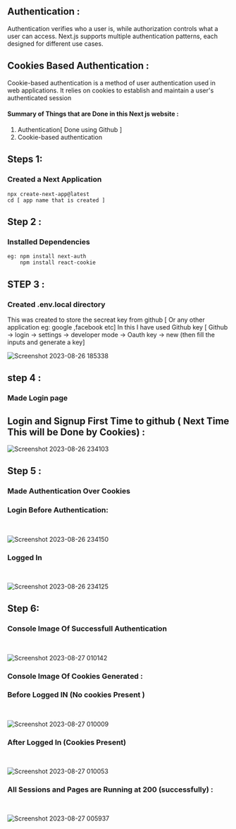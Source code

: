 ##  Authentication :
Authentication verifies who a user is, while authorization controls what a user can access. Next.js supports multiple authentication patterns, each designed for different use cases.

## Cookies Based Authentication :
Cookie-based authentication is a method of user authentication used in web applications. It relies on cookies to establish and maintain a user's authenticated session


#### Summary of Things that are Done in this Next js website :
<ol>
  <li> Authentication[ Done using Github ]</li>
  <li> Cookie-based authentication  </li>
</ol>

## Steps 1:
   ### Created a Next Application 
    npx create-next-app@latest
    cd [ app name that is created ]

## Step 2 :
   ### Installed Dependencies 
    eg: npm install next-auth
        npm install react-cookie

## STEP 3 : 
   ### Created .env.local directory 
   This was created to store the secreat key from github [ Or any other application eg: google ,facebook etc]
   In this I have used Github key 
   [ Github -> login -> settings -> developer mode -> Oauth key -> new (then fill the inputs and generate a key]
   <br>
  
   ![Screenshot 2023-08-26 185338](https://github.com/amolj2003/twayam/assets/114354608/f9148385-ecda-455a-a083-8a6288cfb5e7)

## step 4 :
  ### Made Login page 

## Login and Signup First Time to github ( Next Time This  will be Done by Cookies) :<br>


![Screenshot 2023-08-26 234103](https://github.com/amolj2003/twayam/assets/114354608/210f6c7f-112d-4a8b-b60e-0477beba56bb)

 
## Step 5 :
  ### Made Authentication Over Cookies 

### Login Before Authentication:
<br>

![Screenshot 2023-08-26 234150](https://github.com/amolj2003/twayam/assets/114354608/14aec6f0-e961-43c7-839a-0d08daf64a45)

### Logged In 
<br>

![Screenshot 2023-08-26 234125](https://github.com/amolj2003/twayam/assets/114354608/11d14885-fd81-4a45-9118-9221974d5e4d)

## Step 6: 
 ### Console Image Of  Successfull Authentication 
 <br>
 
![Screenshot 2023-08-27 010142](https://github.com/amolj2003/twayam/assets/114354608/8ad260d3-926a-4d0d-a02e-0eeb711c5278)

### Console Image Of Cookies Generated : 
### Before Logged IN (No cookies Present )
<br>

![Screenshot 2023-08-27 010009](https://github.com/amolj2003/twayam/assets/114354608/8a08002a-c0ea-4a9c-aeb0-554f31c03325)


### After Logged In (Cookies Present)
<br>

![Screenshot 2023-08-27 010053](https://github.com/amolj2003/twayam/assets/114354608/155822a7-73a8-49d8-96d0-878ec6b7ae41)


### All Sessions and Pages are Running at 200 (successfully) :
<br>

![Screenshot 2023-08-27 005937](https://github.com/amolj2003/twayam/assets/114354608/40901ee0-5cf9-4446-bf19-1f7b273d1275)




